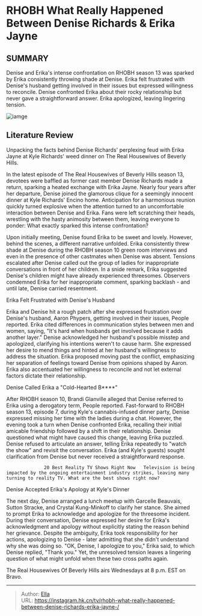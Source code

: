 # RHOBH What Really Happened Between Denise Richards &amp; Erika Jayne 


## SUMMARY 



  Denise and Erika&#39;s intense confrontation on RHOBH season 13 was sparked by Erika consistently throwing shade at Denise.   Erika felt frustrated with Denise&#39;s husband getting involved in their issues but expressed willingness to reconcile.   Denise confronted Erika about their rocky relationship but never gave a straightforward answer. Erika apologized, leaving lingering tension.  

![iamge](https://static1.srcdn.com/wordpress/wp-content/uploads/2023/12/rhobh_-why-denise-richards-clashed-with-erika-jayne-breaking-down-the-controversy.jpg)

## Literature Review
Unpacking the facts behind Denise Richards&#39; perplexing feud with Erika Jayne at Kyle Richards&#39; weed dinner on The Real Housewives of Beverly Hills.




In the latest episode of The Real Housewives of Beverly Hills season 13, devotees were baffled as former cast member Denise Richards made a return, sparking a heated exchange with Erika Jayne. Nearly four years after her departure, Denise joined the glamorous clique for a seemingly innocent dinner at Kyle Richards&#39; Encino home. Anticipation for a harmonious reunion quickly turned explosive when the attention turned to an uncomfortable interaction between Denise and Erika. Fans were left scratching their heads, wrestling with the hasty animosity between them, leaving everyone to ponder: What exactly sparked this intense confrontation?




Upon initially meeting, Denise found Erika to be sweet and lovely. However, behind the scenes, a different narrative unfolded. Erika consistently threw shade at Denise during the RHOBH season 10 green room interviews and even in the presence of other castmates when Denise was absent. Tensions escalated after Denise called out the group of ladies for inappropriate conversations in front of her children. In a snide remark, Erika suggested Denise&#39;s children might have already experienced threesomes. Observers condemned Erika for her inappropriate comment, sparking backlash - and until late, Denise carried resentment.


 Erika Felt Frustrated with Denise&#39;s Husband 
          

Erika and Denise hit a rough patch after she expressed frustration over Denise&#39;s husband, Aaron Phypers, getting involved in their issues, People reported. Erika cited differences in communication styles between men and women, saying, &#34;It&#39;s hard when husbands get involved because it adds another layer.&#34; Denise acknowledged her husband&#39;s possible misstep and apologized, clarifying his intentions weren&#39;t to cause harm. She expressed her desire to mend things and hinted at her husband&#39;s willingness to address the situation. Erika proposed moving past the conflict, emphasizing her separation of feelings toward Denise from opinions shaped by Aaron. Erika also accentuated her willingness to reconcile and not let external factors dictate their relationship.






 Denise Called Erika a &#34;Cold-Hearted B****&#34; 
          

After RHOBH season 10, Brandi Glanville alleged that Denise referred to Erika using a derogatory term, People reported. Fast-forward to RHOBH season 13, episode 7, during Kyle&#39;s cannabis-infused dinner party, Denise expressed missing her time with the ladies during a chat. However, the evening took a turn when Denise confronted Erika, recalling their initial amicable friendship followed by a shift in their relationship. Denise questioned what might have caused this change, leaving Erika puzzled. Denise refused to articulate an answer, telling Erika repeatedly to &#34;watch the show&#34; and revisit the conversation. Erika (and Kyle&#39;s guests) sought clarification from Denise but never received a straightforward response.

                  20 Best Reality TV Shows Right Now   Television is being impacted by the ongoing entertainment industry strikes, leaving many turning to reality TV. What are the best shows right now?    






 Denise Accepted Erika&#39;s Apology at Kyle&#39;s Dinner 

 

The next day, Denise arranged a lunch meetup with Garcelle Beauvais, Sutton Stracke, and Crystal Kung-Minkoff to clarify her stance. She aimed to prompt Erika to acknowledge and apologize for the threesome incident. During their conversation, Denise expressed her desire for Erika&#39;s acknowledgment and apology without explicitly stating the reason behind her grievance. Despite the ambiguity, Erika took responsibility for her actions, apologizing to Denise - later admitting that she didn&#39;t understand why she was doing so. &#34;OK, Denise, I apologize to you,&#34; Erika said, to which Denise replied, &#34;Thank you.&#34; Yet, the unresolved tension leaves a lingering question of what might unfold when these two cross paths again.



The Real Housewives Of Beverly Hills airs Wednesdays at 8 p.m. EST on Bravo.









---

> Author: [Ella](https://instagram.hk.cn/)  
> URL: https://instagram.hk.cn/tv/rhobh-what-really-happened-between-denise-richards-erika-jayne-/  

